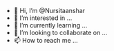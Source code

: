 - 👋 Hi, I’m @Nursitaanshar
- 👀 I’m interested in ...
- 🌱 I’m currently learning ...
- 💞️ I’m looking to collaborate on ...
- 📫 How to reach me ...

<!---
Nursitaanshar/Nursitaanshar is a ✨ special ✨ repository because its `README.md` (this file) appears on your GitHub profile.
You can click the Preview link to take a look at your changes.
--->
